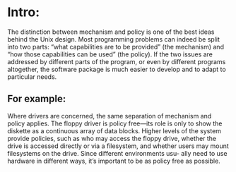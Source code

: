 # Intro:
The distinction between mechanism and policy is one of the best ideas behind the
Unix design. Most programming problems can indeed be split into two parts: “what
capabilities are to be provided” (the mechanism) and “how those capabilities can be
used” (the policy). If the two issues are addressed by different parts of the program,
or even by different programs altogether, the software package is much easier to
develop and to adapt to particular needs.

## For example: 

Where drivers are concerned, the same separation of mechanism and policy applies. The floppy driver is policy free—its role is only to show the diskette as a continuous array of data blocks. Higher levels of the system provide policies, such as who may access the floppy drive, whether the drive is accessed directly or via a filesystem, and whether users may mount filesystems on the drive. Since different environments usu- ally need to use hardware in different ways, it’s important to be as policy free as possible.
